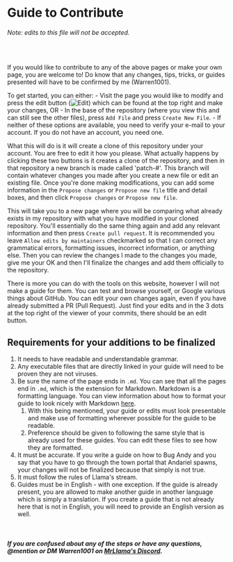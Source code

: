 # Guide to Contribute

###### Note: edits to this file will not be accepted.

<br>

If you would like to contribute to any of the above pages or make your own page, you are welcome to! Do know that any changes, tips, tricks, or guides presented will have to be confirmed by me (Warren1001).

To get started, you can either:
	- Visit the page you would like to modify and press the edit button (![Edit](https://i.gyazo.com/e0befa85591c7151d9ea4a0f493c89ff.png)) which can be found at the top right and make your changes, OR
	- In the base of the repository (where you view this and can still see the other files), press `Add File` and press `Create New File`.
		- If neither of these options are available, you need to verify your e-mail to your account. If you do not have an account, you need one.

What this will do is it will create a clone of this repository under your account. You are free to edit it how you please.
What actually happens by clicking these two buttons is it creates a clone of the repository, and then in that repository a new branch is made called 'patch-#'. This branch will contain whatever changes you made after you create a new file or edit an existing file. Once you're done making modifications, you can add some information in the `Propose changes` or `Propose new file` title and detail boxes, and then click `Propose changes` or `Propose new file`.

This will take you to a new page where you will be comparing what already exists in my repository with what you have modified in your cloned repository. You'll essentially do the same thing again and add any relevant information and then press `Create pull request`. It is recommended you leave `Allow edits by maintainers` checkmarked so that I can correct any grammatical errors, formatting issues, incorrect information, or anything else. Then you can review the changes I made to the changes you made, give me your OK and then I'll finalize the changes and add them officially to the repository.

There is more you can do with the tools on this website, however I will not make a guide for them. You can test and browse yourself, or Google various things about GitHub. You can edit your own changes again, even if you have already submitted a PR (Pull Request). Just find your edits and in the 3 dots at the top right of the viewer of your commits, there should be an edit button.

## Requirements for your additions to be finalized

1. It needs to have readable and understandable grammar.
2. Any executable files that are directly linked in your guide will need to be proven they are not viruses.
3. Be sure the name of the page ends in `.md`. You can see that all the pages end in `.md`, which is the extension for Markdown. Markdown is a formatting language. You can view information about how to format your guide to look nicely with Markdown [here](https://guides.github.com/features/mastering-markdown/).
	1. With this being mentioned, your guide or edits must look presentable and make use of formatting wherever possible for the guide to be readable.
	2. Preference should be given to following the same style that is already used for these guides. You can edit these files to see how they are formatted.
4. It must be accurate. If you write a guide on how to Bug Andy and you say that you have to go through the town portal that Andariel spawns, your changes will not be finalized because that simply is not true.
5. It must follow the rules of Llama's stream.
6. Guides must be in English - with one exception. If the guide is already present, you are allowed to make another guide in another language which is simply a translation. If you create a guide that is not already here that is not in English, you will need to provide an English version as well.

<br>

##### If you are confused about any of the steps or have any questions, @mention or DM Warren1001 on [MrLlama's Discord](https://discord.gg/BePVw9e).
